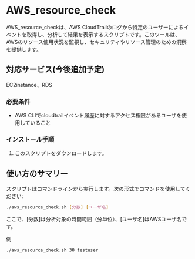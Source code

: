 # AWS_resource_check

AWS_resource_checkは、AWS CloudTrailのログから特定のユーザーによるイベントを取得し、分析して結果を表示するスクリプトです。このツールは、AWSのリソース使用状況を監視し、セキュリティやリソース管理のための洞察を提供します。

## 対応サービス(今後追加予定)
EC2instance、RDS


### 必要条件
- AWS CLIでcloudtrailイベント履歴に対するアクセス権限があるユーザを使用していること


### インストール手順
1. このスクリプトをダウンロードします。

## 使い方のサマリー

スクリプトはコマンドラインから実行します。次の形式でコマンドを使用してください:

```bash
./aws_resource_check.sh [分数] [ユーザ名]
```
ここで、[分数]は分析対象の時間範囲（分単位）、[ユーザ名]はAWSユーザ名です。

例
```bash
./aws_resource_check.sh 30 testuser
```
